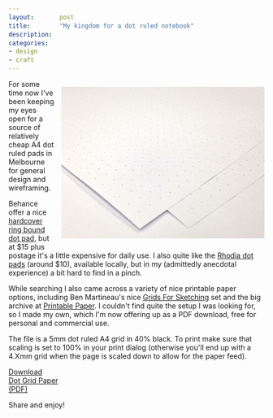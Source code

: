 ```yaml
---
layout:       post
title:        "My kingdom for a dot ruled notebook"
description: 
categories:     
- design
- craft
---
```


<img  alt="Sample grid paper" style="float:right; padding:1em 0 1em 1em;" src="/img/posts/grid_paper.jpg" width="400" height="298" />

For some time now I've been keeping my eyes open for a source of relatively cheap A4 dot ruled pads in Melbourne for general design and wireframing.

Behance offer a nice [hardcover ring bound dot pad][1], but at $15 plus postage it's a little expensive for daily use. I also quite like the [Rhodia dot pads][2] (around $10), available locally, but in my (admittedly anecdotal experience) a bit hard to find in a pinch.
  
While searching I also came across a variety of nice printable paper options, including Ben Martineau's nice [Grids For Sketching][3] set and the big archive at [Printable Paper][4]. I couldn't find quite the setup I was looking for, so I made my own, which I'm now offering up as a PDF download, free for personal and commercial use.

The file is a 5mm dot ruled A4 grid in 40% black. To print make sure that scaling is set to 100% in your print dialog (otherwise you'll end up with a 4.Xmm grid when the page is scaled down to allow for the paper feed).

<a href="/downloads/dlimiter_printable_A4_dotgrid.pdf" class="downloadbutton">
    <div class="title">Download</div> 
    <div class="description">Dot Grid Paper</div>
    <div class="filetype">(PDF)</div>
</a>

Share and enjoy!

[1]:http://www.creativesoutfitter.com/product/34/dot-grid-book
[2]:http://rhodiapads.com/collections_boutique_dotPad.shtml
[3]:http://benmartineau.com/works/grids-for-sketching.php
[4]:http://www.printablepaper.net/
